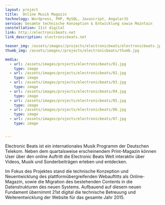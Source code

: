 ```yaml
---
layout: project
title:  Online Musik Magazin
technology: Wordpress, PHP, MySQL, Javascript, AngularJS
service: Gesamte technische Konzeption & Entwicklung sowie Maintain
constellation: 21st digital
link: http://electronicbeats.net
link_description: electronicbeats.net

teaser_img: /assets/images//projects/electronicbeats/electronicbeats.jpg
thumb_img: /assets/images//projects/electronicbeats/thumb.jpg

media:
  - url: /assets/images/projects/electronicbeats/01.jpg
    type: image
  - url: /assets/images/projects/electronicbeats/02.jpg
    type: image
  - url: /assets/images/projects/electronicbeats/03.jpg
    type: image
  - url: /assets/images/projects/electronicbeats/04.jpg
    type: image
  - url: /assets/images/projects/electronicbeats/05.jpg
    type: image
  - url: /assets/images/projects/electronicbeats/06.jpg
    type: image
  - url: /assets/images/projects/electronicbeats/07.jpg
    type: image


---
```


Electronic Beats ist ein internationales Musik Programm der Deutschen Telekom. Neben dem quartalsweise erscheinendem Print-Magazin können User über den online Auftritt die Electronic Beats Welt interaktiv über Videos, Musik und Sonderbeiträgen erleben und entdecken.

Im Fokus des Projektes stand die technische Konzeption und Neuentwicklung des plattformübergreifenden Webauftitts als Online-Magazin, sowie die Migration des bestehenden Contents in die Datenstrukturen des neuen Systems. Aufbauend auf diesem neuen Fundament übernimmt 21st digital die technische Betreuung und Weiterentwicklung der Website für das gesamte Jahr 2015.

